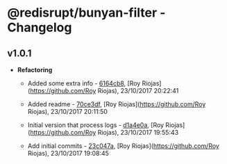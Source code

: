 
# @redisrupt/bunyan-filter - Changelog
## v1.0.1
- **Refactoring**
  - Added some extra info - [6164cb8]( undefined/commit/6164cb8 ), [Roy Riojas](https://github.com/Roy Riojas), 23/10/2017 20:22:41

    
  - Added readme - [70ce3df]( undefined/commit/70ce3df ), [Roy Riojas](https://github.com/Roy Riojas), 23/10/2017 20:11:50

    
  - Initial version that process logs - [d1a4e0a]( undefined/commit/d1a4e0a ), [Roy Riojas](https://github.com/Roy Riojas), 23/10/2017 19:55:43

    
  - Add initial commits - [23c047a]( undefined/commit/23c047a ), [Roy Riojas](https://github.com/Roy Riojas), 23/10/2017 19:08:45

    
